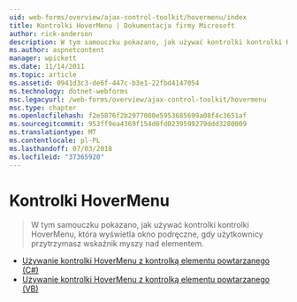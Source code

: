 ```yaml
---
uid: web-forms/overview/ajax-control-toolkit/hovermenu/index
title: Kontrolki HoverMenu | Dokumentacja firmy Microsoft
author: rick-anderson
description: W tym samouczku pokazano, jak używać kontrolki kontrolki HoverMenu, która wyświetla okno podręczne, gdy użytkownicy przytrzymasz wskaźnik myszy nad elementem.
ms.author: aspnetcontent
manager: wpickett
ms.date: 11/14/2011
ms.topic: article
ms.assetid: 0941d3c3-de6f-447c-b3e1-22fbd4147054
ms.technology: dotnet-webforms
msc.legacyurl: /web-forms/overview/ajax-control-toolkit/hovermenu
msc.type: chapter
ms.openlocfilehash: f2e5876f2b2977080e5953685699a08f4c3651af
ms.sourcegitcommit: 953ff9ea4369f154d6fd0239599279ddd3280009
ms.translationtype: MT
ms.contentlocale: pl-PL
ms.lasthandoff: 07/03/2018
ms.locfileid: "37365920"
---
```

<a name="hovermenu"></a>Kontrolki HoverMenu
====================
> W tym samouczku pokazano, jak używać kontrolki kontrolki HoverMenu, która wyświetla okno podręczne, gdy użytkownicy przytrzymasz wskaźnik myszy nad elementem.


- [Używanie kontrolki HoverMenu z kontrolką elementu powtarzanego (C#)](using-hovermenu-with-a-repeater-control-cs.md)
- [Używanie kontrolki HoverMenu z kontrolką elementu powtarzanego (VB)](using-hovermenu-with-a-repeater-control-vb.md)
